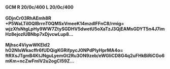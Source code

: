 #### GCM R 20/0c/400 L 20/0c/400
**GDjnCr03RhAEmh8R**<br/>**+P5WaLTiI0QIBrrnT0QMSxVmeeK14mzdIFFnC8/rmig=**<br/>**wjzXfsNtgLpHy9WW7ZtySGDHV5dwetU5oXaTzJ3QjEAMsGDYT5n4J7imHz8ejozlUBNbp7xDjvcwLup8...**<br/><br/>
**Mjhsc4ViywWKEld2**<br/>**hO2NlsWkacffr6fUDQigKGRifpycJ0NPdPlyHprMA4o=**<br/>**ftRXsJTgmB4KtJNguLyemGt2Ru3ON9zeb/eWGIiCD8G4q2uFHkBiRiCGo6mKm+ncZwFmlV2u2ogCI59Z...**